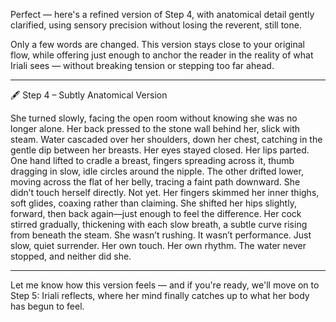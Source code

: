 Perfect — here's a refined version of Step 4, with anatomical detail gently clarified, using sensory precision without losing the reverent, still tone.

Only a few words are changed. This version stays close to your original flow, while offering just enough to anchor the reader in the reality of what Iriali sees — without breaking tension or stepping too far ahead.


---

🖋️ Step 4 – Subtly Anatomical Version

She turned slowly, facing the open room without knowing she was no longer alone. Her back pressed to the stone wall behind her, slick with steam. Water cascaded over her shoulders, down her chest, catching in the gentle dip between her breasts. Her eyes stayed closed. Her lips parted. One hand lifted to cradle a breast, fingers spreading across it, thumb dragging in slow, idle circles around the nipple. The other drifted lower, moving across the flat of her belly, tracing a faint path downward. She didn’t touch herself directly. Not yet. Her fingers skimmed her inner thighs, soft glides, coaxing rather than claiming. She shifted her hips slightly, forward, then back again—just enough to feel the difference. Her cock stirred gradually, thickening with each slow breath, a subtle curve rising from beneath the steam. She wasn’t rushing. It wasn’t performance. Just slow, quiet surrender. Her own touch. Her own rhythm. The water never stopped, and neither did she.


---

Let me know how this version feels — and if you're ready, we'll move on to Step 5: Iriali reflects, where her mind finally catches up to what her body has begun to feel.

